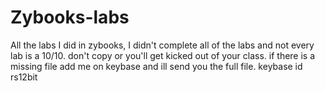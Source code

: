 # Zybooks-labs
All the labs I did in zybooks, I didn't complete all of the labs and not every lab is a 10/10. don't copy or you'll get kicked out of your class. if there is a missing file add me on keybase and ill send you the full file. keybase id rs12bit

